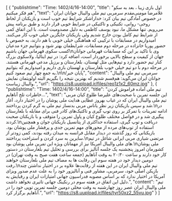 [
  {
    "publishtime": "Time: 1402/4/16-14:00",
    "title": "اول بازی زیبا ، بعد به سکو هم فکر میکنیم",
    "text": "غلامرضا مومنی‌مقدم سرمربی تیم ملی والیبال جوانان ایران در خصوص آمادگی تیم بیان کرد: خداراشکر شرایط تیم خوب است و بازیکنان از لحاظ روحی- روانی، تکنیکی و تاکتیکی در شرایط خوبی قرار دارند و طبق برنامه‌ پیش می‌رویم. تنها مشکل ما، نبود یوسف کاظمی به دلیل مصدومیت است. با این اتفاق کمی از شرایط تیم کامل بودن خارج شدیم ولی بازیکنان جایگزین خیلی خوب کار می‌کنند. امیدواریم در مسابقات با ترکیبی که هماهنگی خیلی خوبی با هم دارند، به خصوص با حضور پوریا خانزاده در مرحله دوم مسابقات، شرایطمان بهتر شود و بتوانیم جزء مدعیان کسب سکوی قهرمانی جهان باشیم\nوی با تاکید بر این که مسابقات قهرمانی جوانان جهان از کیفیت و سطح بالایی برخوردار است، اضافه کرد: در تیم‌ ایتالیا، ولاسکوی بزرگ کنار تیم حضور دارد و تیم‌هایی مثل لهستان، بلغارستان و برزیل مدعی قهرمانی هستند. در مرحله دوم با دو تیم خیلی خوب بلغارستان و لهستان بازی داریم و امیدواریم که بتوانیم به جمع چهار تیم صعود کنیم.\n\n/پایان خبر",
    "content": "سرمربی تیم ملی والیبال جوانان ایران می‌گوید: هم‌قسم شدیم که بهترین نتیجه را بگیریم البته اولویتمان نمایش والیبال زیباست.",
    "url": "https://s8.uupload.ir/files/reo1z1x2_60mz.jpg"
  },
  {
    "publishtime": "Time: 1402/4/16-14:00",
    "title": "تیم ملی آماده فراموش کردن خاطرات تلخ آناهایم...",
    "text": "این جلسه تمرین با صحبت‌های علیرضا طلوع کیان مربی تیم ملی والیبال ایران که در غیاب بهروز عطایی هدایت ملی پوشان را در اختیار دارد، آغاز شد و سپس بازیکنان زیر نظر یاناس مربی بدنساز تیم ملی به گرم کردن پرداختند.\nدر ادامه تمرینات با تمرکز بر روی توپ گیری و تاکتیک‌های کادر فنی برای مقابله با بلغارستان پیگیری شد و در فواصل مختلف طلوع کیان و پاول تمرین را متوقف و با بازیکنان صحبت کردند.\nدریافت و توپ گیری، استفاده حداکثری از پتانسیل بازیکنان جوان و همچنین استفاده از توپ‌های مرده از محورهای مهم تمرین جدی و پرفشار ملی پوشان بود. بازیکنانی که روز گذشته در دیدار مقابل فرانسه به میدان رفته بودند، کمی زودتر از سایرین به سرد کردن و استراحت پرداختند.\nمرتضی شیاری مربی ایرانی شاغل در تیم های ملی والیبال آمریکا نیز از مهمانان ویژه این تمرین ملی پوشان بود.\nملی پوشان کشورمان امروز پنجشنبه یک جلسه آنالیز برای بررسی و تحلیل تیم بلغارستان در دستور کار خود دارند و ساعت ۲۰:۳۰ به وقت آناهایم (جمعه ساعت هفت صبح به وقت تهران) در دومین دیدار خود در هفته سوم این رقابت ها به مصاف تیم ملی بلغارستان خواهند رفت.\nتیم ملی والیبال ایران در این هفته از رقابت‌ها علاوه بر در اختیار نداشتن چند بازیکن اصلی خود، سرمربی، مشاور فنی و آنالیزور خود را به علت عدم صدور ویزای آمریکا در اختیار ندارد که بر اساس مصوبه فدراسیون جهانی امتیازات ایران و رقبایش به دلیل این اتفاق در هفته سوم در رنکینگ جهانی تاثیری نخواهد داشت.",
    "content": "تیم ملی والیبال ایران عصر روز چهارشنبه به وقت محلی دومین جلسه تمرین توپی خود را در آناهایم برگزار کرد.",
    "url": "https://s8.uupload.ir/files/tyr50xz2_55vu.jpg"
  }
]
